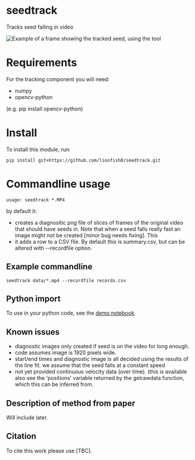 # seedtrack
Tracks seed falling in video

![Example of a frame showing the tracked seed, using the tool](example.png)

# Requirements

For the tracking component you will need:
- numpy
- opencv-python

(e.g. pip install opencv-python)

# Install

To install this module, run:

```
pip install git+https://github.com/lionfish0/seedtrack.git
```

# Commandline usage

```
usage: seedtrack *.MP4
```

by default it:
- creates a diagnositic png file of slices of frames of the original video that should have seeds in. Note that when a seed falls really fast an image might not be created [minor bug needs fixing]. This
- it adds a row to a CSV file. By default this is summary.csv, but can be altered with --recordfile option.

## Example commandline

```
seedtrack data/*.mp4 --recordfile records.csv
```

## Python import

To use in your python code, see the [demo notebook](https://github.com/lionfish0/seedtrack/blob/main/jupyter/Demo.ipynb).

## Known issues

- diagnostic images only created if seed is on the video for long enough.
- code assumes image is 1920 pixels wide.
- start/end times and diagnostic image is all decided using the results
  of the line fit. we assume that the seed falls at a constant speed
- not yet provided continuous velocity data (over time). (this is available
  also see the 'positions' variable returned by the getrawdata function,
  which this can be inferred from.

## Description of method from paper

Will include later.

## Citation

To cite this work please use [TBC].

